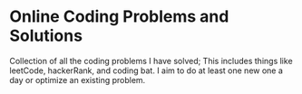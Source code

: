 # Online Coding Problems and Solutions
Collection of all the coding problems I have solved; This includes things like leetCode, hackerRank, and coding bat. I aim to do at least
one new one a day or optimize an existing problem.
